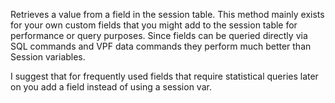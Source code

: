 ﻿Retrieves a value from a field in the session table. This method mainly exists for your own custom fields that you might add to the session table for performance or query purposes. Since fields can be queried directly via SQL commands and VPF data commands they perform much better than Session variables. 

I suggest that for frequently used fields that require statistical queries later on you add a field instead of using a session var.